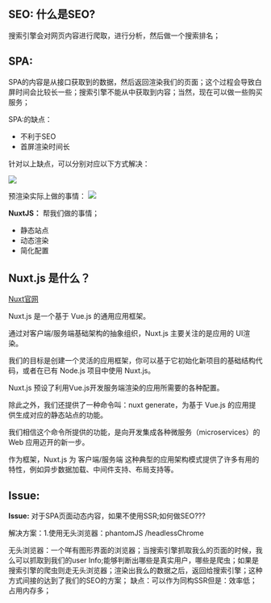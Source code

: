 
## SEO: 什么是SEO?
 搜索引擎会对网页内容进行爬取，进行分析，然后做一个搜索排名；

## SPA: 
SPA的内容是从接口获取到的数据，然后返回渲染我们的页面；这个过程会导致白屏时间会比较长一些；搜索引擎不能从中获取到内容；当然，现在可以做一些购买服务；

SPA:的缺点：

* 不利于SEO
* 首屏渲染时间长

针对以上缺点，可以分别对应以下方式解决：

![](https://user-gold-cdn.xitu.io/2019/4/14/16a1c42dec008c61?w=638&h=166&f=png&s=13374)

预渲染实际上做的事情：
![](https://user-gold-cdn.xitu.io/2019/4/14/16a1c436c5362e1a?w=689&h=141&f=png&s=16170)

**NuxtJS：** 帮我们做的事情；

- 静态站点
- 动态渲染
- 简化配置

## Nuxt.js 是什么？
[Nuxt官网](https://zh.nuxtjs.org/guide)

Nuxt.js 是一个基于 Vue.js 的通用应用框架。

通过对客户端/服务端基础架构的抽象组织，Nuxt.js 主要关注的是应用的 UI渲染。

我们的目标是创建一个灵活的应用框架，你可以基于它初始化新项目的基础结构代码，或者在已有 Node.js 项目中使用 Nuxt.js。

Nuxt.js 预设了利用Vue.js开发服务端渲染的应用所需要的各种配置。

除此之外，我们还提供了一种命令叫：nuxt generate，为基于 Vue.js 的应用提供生成对应的静态站点的功能。

我们相信这个命令所提供的功能，是向开发集成各种微服务（microservices）的 Web 应用迈开的新一步。

作为框架，Nuxt.js 为 客户端/服务端 这种典型的应用架构模式提供了许多有用的特性，例如异步数据加载、中间件支持、布局支持等。

## Issue: 
**Issue:** 对于SPA页面动态内容，如果不使用SSR;如何做SEO???

  解决方案：1.使用无头浏览器：phantomJS /headlessChrome
  
  无头浏览器：一个咩有图形界面的浏览器；当搜索引擎抓取我么的页面的时候，我么可以抓取到我们的user Info;能够判断出哪些是真实用户，哪些是爬虫；如果是搜索引擎的爬虫则走无头浏览器；渲染出我么的数据之后，返回给搜索引擎；这种方式间接的达到了我们的SEO的方案；
   缺点：可以作为同构SSR但是：效率低；占用内存多；

